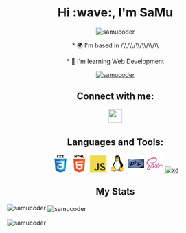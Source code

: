 <h1 align="center">Hi :wave:, I'm SaMu</h1>

<p align="center"> <img src="https://komarev.com/ghpvc/?username=samucoder&label=Profile%20views&color=0e75b6&style=flat" alt="samucoder" /> </p>

<p align="center">* 🌍  I'm based in /\\/\\/\\/\\/\\/\\</p>
<p align="center">* 🧠  I'm learning Web Development</p>

<p align="center"> <a href="https://github.com/ryo-ma/github-profile-trophy"><img src="https://github-profile-trophy.vercel.app/?username=samucoder" alt="samucoder" /></a> </p>

<h2 align="center">Connect with me:</h2>
<p align="center"> <a href="https://www.github.com/SaMuCoder" target="_blank" rel="noreferrer"><img src="https://raw.githubusercontent.com/danielcranney/readme-generator/main/public/icons/socials/github.svg" width="32" height="32" /></a></p>

<h2 align="center">Languages and Tools:</h2>
<p align="center"> <a href="https://www.w3schools.com/css/" tabet="_blank" rel="noreferrer"> <img src="https://raw.githubusercontent.com/devicons/devicon/master/icons/css3/css3-original-wordmark.svg" alt="css3" width="40" height="40"/> </a> <a href="https://www.w3.org/html/" target="_blank" rel="noreferrer"> <img src="https://raw.githubusercontent.com/devicons/devicon/master/icons/html5/html5-original-wordmark.svg" alt="html5" width="40" height="40"/> </a> <a href="https://developer.mozilla.org/en-US/docs/Web/JavaScript" target="_blank" rel="noreferrer"> <img src="https://raw.githubusercontent.com/devicons/devicon/master/icons/javascript/javascript-original.svg" alt="javascript" width="40" height="40"/> </a> <a href="https://www.linux.org/" target="_blank" rel="noreferrer"> <img src="https://raw.githubusercontent.com/devicons/devicon/master/icons/linux/linux-original.svg" alt="linux" width="40" height="40"/> </a> <a href="https://www.php.net" target="_blank" rel="noreferrer"> <img src="https://raw.githubusercontent.com/devicons/devicon/master/icons/php/php-original.svg" alt="php" width="40" height="40"/> </a> <a href="https://sass-lang.com" target="_blank" rel="noreferrer"> <img src="https://raw.githubusercontent.com/devicons/devicon/master/icons/sass/sass-original.svg" alt="sass" width="40" height="40"/> </a> <a href="https://www.adobe.com/products/xd.html" target="_blank" rel="noreferrer"> <img src="https://cdn.worldvectorlogo.com/logos/adobe-xd.svg" alt="xd" width="40" height="40"/> </a> </p>

<h2 align="center"> My Stats </h2>
<p><img align="left" src="https://github-readme-stats.vercel.app/api/top-langs?username=samucoder&show_icons=true&locale=en&layout=compact" alt="samucoder" /></p>

<p>&nbsp;<img align="center" src="https://github-readme-stats.vercel.app/api?username=samucoder&show_icons=true&locale=en" alt="samucoder" /></p>

<p><img align="center" src="https://github-readme-streak-stats.herokuapp.com/?user=samucoder&" alt="samucoder" /></p>

